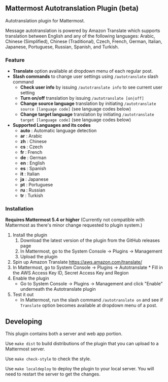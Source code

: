 ## Mattermost Autotranslation Plugin (beta)
Autotranslation plugin for Mattermost.

Message autotranslation is powered by Amazon Translate which supports translation between English and any of the following languages: Arabic, Chinese (Simplified), Chinese (Traditional), Czech, French, German, Italian, Japanese, Portuguese, Russian, Spanish, and Turkish.

### Feature
* __Translate__ option available at dropdown menu of each regular post.
* __Slash commands__ to change user settings using `/autotranslate` slash command
    * __Check user info__ by issuing `/autotranslate info` to see current user setting
    * __Turn on/off__ translation by issuing `/autotranslate [on|off]`
    * __Change source language__ translation by initiating `/autotranslate source [language code]` (see language codes below)
    * __Change target language__ translation by initiating `/autotranslate target [language code]` (see language codes below)
* __Supported Languages and its codes__
    * __auto__ : Automatic language detection
    * __ar__ : Arabic
    * __zh__ : Chinese
    * __cs__ : Czech
    * __fr__ : French
    * __de__ : German
    * __en__ : English
    * __es__ : Spanish
    * __it__ : Italian
    * __ja__ : Japanese
    * __pt__ : Portuguese
    * __ru__ : Russian
    * __tr__ : Turkish

### Installation

__Requires Mattermost 5.4 or higher__
(Currently not compatible with Mattermost as there's minor change requested to plugin system.)

1. Install the plugin
    1. Download the latest version of the plugin from the GitHub releases page
    2. In Mattermost, go to the System Console -> Plugins -> Management
    3. Upload the plugin
2. Spin up Amazon Translate https://aws.amazon.com/translate/
3. In Mattermost, go to System Console -> Plugins -> Autotranslate
        * Fill in the AWS Access Key ID, Secret Access Key and Region
4. Enable the plugin
    * Go to System Console -> Plugins -> Management and click "Enable" underneath the Autotranslate plugin
6. Test it out
    * In Mattermost, run the slash command `/autotranslate on` and see if `Translate` option becomes available at dropdown menu of a post.

## Developing 

This plugin contains both a server and web app portion.

Use `make dist` to build distributions of the plugin that you can upload to a Mattermost server.

Use `make check-style` to check the style.

Use `make localdeploy` to deploy the plugin to your local server. You will need to restart the server to get the changes.
